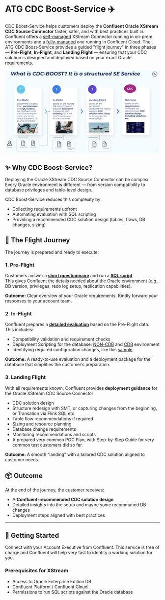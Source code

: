 # ATG CDC Boost-Service ✈️

CDC Boost-Service helps customers deploy the **Confluent Oracle XStream CDC Source Connector** faster, safer, and with best practices built in. 
Confluent offers a [self-managed](https://docs.confluent.io/kafka-connectors/oracle-xstream-cdc-source/current/overview.html) XStream Connector running in on-prem environments and a [fully-managed](https://docs.confluent.io/cloud/current/connectors/cc-oracle-xstream-cdc-source/cc-oracle-xstream-cdc-source.html) one running in Confluent Cloud. 
The ATG CDC Boost-Service provides a guided "flight journey" in three phases — **Pre-Flight**, **In-Flight**, and **Landing Flight** — ensuring that your CDC solution is designed and deployed based on your exact Oracle requirements.

![ATG CDC Boost-Service](img/atg-cdc-boost-service.png)

## ✨ Why CDC Boost-Service?
Deploying the Oracle XStream CDC Source Connector can be complex.  
Every Oracle environment is different — from version compatibility to database privileges and table-level design.  

CDC Boost-Service reduces this complexity by:
- Collecting requirements upfront
- Automating evaluation with SQL scripting
- Providing a recommended CDC solution design (tables, flows, DB changes, sizing)

## 🛫 The Flight Journey

The journey is prepared and ready to execute:

### 1. Pre-Flight
Customers answer a [**short questionnaire**](pre-flight/Confluent-Oracle-XStream-CDC-Connector-status-check-questionnaire-v.1.2.pdf) and run a [**SQL script**](pre-flight/Confluent_CDCXStream_info_gathering.sql).  
This gives Confluent the details needed about the Oracle environment (e.g., DB version, privileges, redo log setup, replication capabilities).

**Outcome:** Clear overview of your Oracle requirements. Kindly forward your responses to your account team.

### 2. In-Flight
Confluent prepares a [**detailed evaluation**](in-flight/Confluent-Oracle-XStream-CDC-Connector-status-check-questionnaire-evaluation%20sheet-v.1.2.pdf) based on the Pre-Flight data.  
This includes:
- Compatibility validation and requirement checks
- Deployment Scripting for the database: [NON-CDB](in-flight/non-cdb-deployment.sql) and [CDB](in-flight/cdb-deployment.sql) environment
- Identifying required configuration changes, like this [sample](in-flight/01_setup_database.sql).

**Outcome:** A ready-to-use evaluation and a deployment package for the database that simplifies the customer’s preparation.

### 3. Landing Flight
With all requirements known, Confluent provides **deployment guidance** for the Oracle XStream CDC Source Connector:
- CDC solution design
- Structure redesign with SMT, or capturing changes from the beginning, or Transation via Flink SQL etc.
- Table flow recommendations if required
- Sizing and resource planning
- Database change requirements
- Monitoring recommendations and scripts
- A prepared very common POC Plan, with Step-by-Step Guide for very common test customers did so far.

**Outcome:** A smooth “landing” with a tailored CDC solution aligned to customer needs.

## 📦 Outcome
At the end of the journey, the customer receives:
- A **Confluent-recommended CDC solution design**
- Detailed insights into the setup and maybe some recommaned DB changes
- Deployment steps aligned with best practices

---

## 🚀 Getting Started

Connect with your Account Executive from Confluent. This service is free of charge and Confluent will help very fast to identity a working solution for you.

### Prerequisites for XStream
- Access to Oracle Enterprise Edition DB
- Confluent Platform / Confluent Cloud
- Permissions to run SQL scripts against the Oracle database
